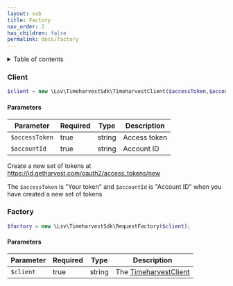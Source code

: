 ```yaml
---
layout: sub
title: Factory
nav_order: 2
has_children: false
permalink: docs/factory
---
```


<details markdown="block">
<summary class="text-delta">Table of contents</summary>
- TOC
{:toc}
</details>

### Client

```php
$client = new \Lsv\TimeharvestSdk\TimeharvestClient($accessToken,$accountId);
```

#### Parameters

| Parameter      | Required | Type   | Description  |
|----------------|----------|--------|--------------|
| `$accessToken` | true     | string | Access token |
| `$accountId`   | true     | string | Account ID   |

Create a new set of tokens at https://id.getharvest.com/oauth2/access_tokens/new

The `$accessToken` is "Your token" and `$accountId` is "Account ID" when you have created a new set of tokens

### Factory

```php
$factory = new \Lsv\TimeharvestSdk\RequestFactory($client);
```

#### Parameters

| Parameter | Required | Type   | Description                      |
|-----------|----------|--------|----------------------------------|
| `$client` | true     | string | The [TimeharvestClient](#client) |
